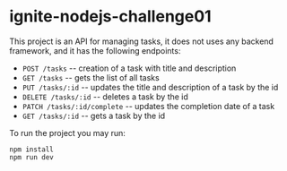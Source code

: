 # ignite-nodejs-challenge01

This project is an API for managing tasks, it does not uses any backend framework, and it has the following endpoints:

- `POST /tasks` -- creation of a task with title and description
- `GET /tasks` -- gets the list of all tasks
- `PUT /tasks/:id` -- updates the title and description of a task by the id
- `DELETE /tasks/:id` -- deletes a task by the id
- `PATCH /tasks/:id/complete` -- updates the completion date of a task
- `GET /tasks/:id` -- gets a task by the id

To run the project you may run:

```
npm install
npm run dev
```
